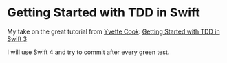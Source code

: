 # Getting Started with TDD in Swift
My take on the great tutorial from [Yvette Cook](https://medium.com/@ynzc?source=post_header_lockup):
[Getting Started with TDD in Swift 3](https://medium.com/@ynzc/getting-started-with-tdd-in-swift-2fab3e07204b)

I will use Swift 4 and try to commit after every green test.
